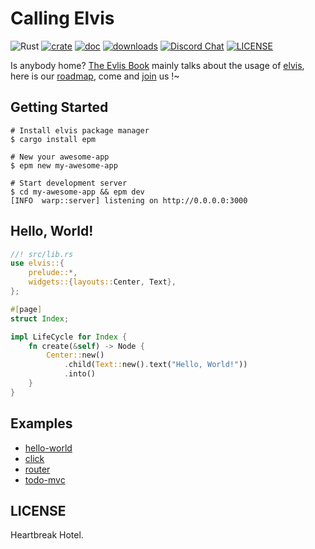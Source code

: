# Calling Elvis

![Rust](https://github.com/clearloop/leetcode-cli/workflows/Rust/badge.svg)
[![crate](https://img.shields.io/crates/v/elvis.svg)](https://crates.io/crates/elvis)
[![doc](https://img.shields.io/badge/current-docs-brightgreen.svg)](https://docs.rs/elvis/)
[![downloads](https://img.shields.io/crates/d/elvis.svg)](https://crates.io/crates/elvis)
[![Discord Chat](https://img.shields.io/discord/729613877184299019.svg?logo=discord&style=flat-square)](https://discord.gg/dxpefwy)
[![LICENSE](https://img.shields.io/crates/l/elvis.svg)](https://choosealicense.com/licenses/mit/)

Is anybody home? [The Evlis Book][1] mainly talks about the usage of [elvis][2], here is our [roadmap][roadmap], come and [join][community] us !~


## Getting Started

```
# Install elvis package manager
$ cargo install epm

# New your awesome-app
$ epm new my-awesome-app

# Start development server
$ cd my-awesome-app && epm dev
[INFO  warp::server] listening on http://0.0.0.0:3000
```


## Hello, World!

```rust
//! src/lib.rs
use elvis::{
    prelude::*,
    widgets::{layouts::Center, Text},
};

#[page]
struct Index;

impl LifeCycle for Index {
    fn create(&self) -> Node {
        Center::new()
            .child(Text::new().text("Hello, World!"))
            .into()
    }
}
```


## Examples

+ [hello-world][hello-world-example]
+ [click][click-example]
+ [router][router-example]
+ [todo-mvc][todo-mvc]



## LICENSE

Heartbreak Hotel.

[1]: https://elvisjs.github.io/book
[2]: https://docs.rs/elvis
[community]: https://elvisjs.github.io/book/community
[hello-world-example]: https://github.com/elvisjs/elvis/tree/master/examples/hello-world
[click-example]: https://github.com/elvisjs/elvis/tree/master/examples/click
[router-example]: https://github.com/elvisjs/elvis/tree/master/examples/router
[todo-mvc]: https://github.com/elvisjs/elvis/tree/master/examples/todo-mvc
[roadmap]: https://github.com/elvisjs/elvis/milestones
